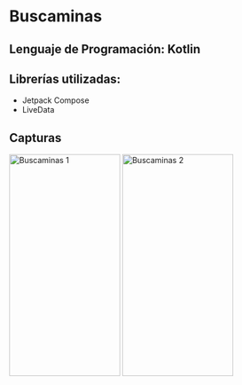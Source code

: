 # Buscaminas
## Lenguaje de Programación: Kotlin
## Librerías utilizadas:
* Jetpack Compose
* LiveData

## Capturas
<p float="left">
<image src="https://github.com/vandrescaceres/buscaminas/blob/main/Minesweeper%201.png" width="200" height="400" alt="Buscaminas 1">
<image src="https://github.com/vandrescaceres/buscaminas/blob/main/Minesweeper%202.png" width="200" height="400" alt="Buscaminas 2">  
</p>
